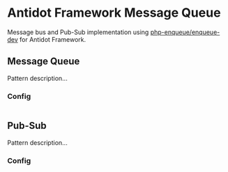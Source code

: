 # Antidot Framework Message Queue

Message bus and Pub-Sub implementation using [php-enqueue/enqueue-dev](https://github.com/php-enqueue/enqueue-dev) for Antidot Framework.

## Message Queue

Pattern description...

### Config

```yaml
```

## Pub-Sub

Pattern description...

### Config

```yaml
```
